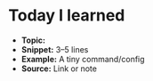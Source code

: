 # Today I learned

- **Topic:**
- **Snippet:** 3–5 lines
- **Example:** A tiny command/config
- **Source:** Link or note
